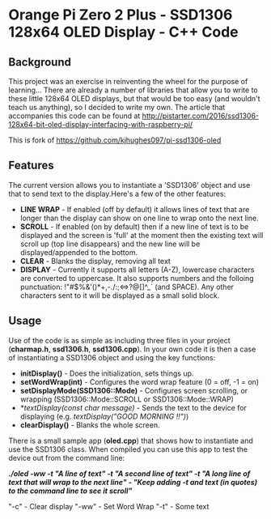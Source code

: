 # Orange Pi Zero 2 Plus - SSD1306 128x64 OLED Display - C++ Code

## Background
This project was an exercise in reinventing the wheel for the purpose of learning...
There are already a number of libraries that allow you to write to these little 128x64 OLED displays, but that would be too easy (and wouldn't teach us anything), so I decided to write my own.
The article that accompanies this code can be found at http://pistarter.com/2016/ssd1306-128x64-bit-oled-display-interfacing-with-raspberry-pi/

This is fork of https://github.com/kjhughes097/pi-ssd1306-oled

## Features
The current version allows you to instantiate a 'SSD1306' object and use that to send text to the display.Here's a few of the other features:

 * **LINE WRAP** - If enabled (off by default) it allows lines of text that are longer than the display can show on one line to wrap onto the next line.
 * **SCROLL** - If enabled (on by default) then if a new line of text is to be displayed and the screen is 'full' at the moment then the existing text will scroll up (top line disappears) and the new line will be displayed/appended to the bottom.
 * **CLEAR** - Blanks the display, removing all text
 * **DISPLAY** - Currently it supports all letters (A-Z), lowercase characters are converted to uppercase. It also supports numbers and the folloing punctuation: !"#$%&'()*+,-./:;<=>?@[\]^_` (and SPACE). Any other characters sent to it will be displayed as a small solid block.
 
 ## Usage
Use of the code is as simple as including three files in your project (**charmap.h**, **ssd1306.h**, **ssd1306.cpp**). In your own code it is then a case of instantiating a SSD1306 object and using the key functions:
 * **initDisplay()** - Does the initialization, sets things up. 
 * **setWordWrap(int)** - Configures the word wrap feature (0 = off, -1 = on)
 * **setDisplayMode(SSD1306::Mode)** - Configures screen scrolling, or wrapping (SSD1306::Mode::SCROLL or SSD1306::Mode::WRAP)
 * **textDisplay(const char *message)** - Sends the text to the device for displaying (e.g. *textDisplay("GOOD MORNING !!")*)
 * **clearDisplay()** - Blanks the whole screen.
 
There is a small sample app (**oled.cpp**) that shows how to instantiate and use the SSD1306 class. When compiled you can use this app to test the device out from the command line:

***./oled -ww -t "A line of text" -t "A second line of text" -t "A long line of text that will wrap to the next line" - "Keep adding -t and text (in quotes) to the command line to see it scroll"***

"-c" - Clear display
"-ww" - Set Word Wrap
"-t" - Some text
